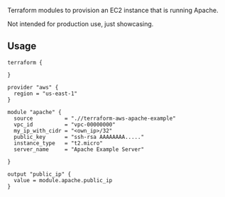 Terraform modules to provision an EC2 instance that is running Apache. 

Not intended for production use, just showcasing.

## Usage

```hcl
terraform {
  
}

provider "aws" {
  region = "us-east-1"
}

module "apache" {
  source          = ".//terraform-aws-apache-example"
  vpc_id          = "vpc-00000000"
  my_ip_with_cidr = "<own_ip>/32"
  public_key      = "ssh-rsa AAAAAAAA....."
  instance_type   = "t2.micro"
  server_name     = "Apache Example Server"

}

output "public_ip" {
  value = module.apache.public_ip
}
```
